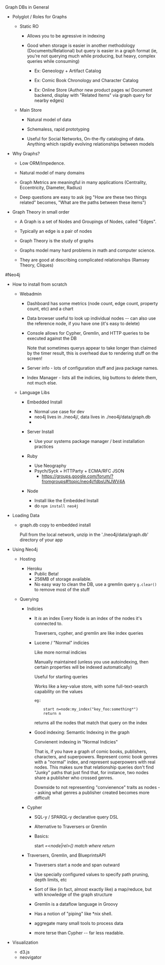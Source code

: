  Graph DBs in General

* Polyglot / Roles for Graphs
  
  - Static RO

    * Allows you to be agressive in indexing

    * Good when storage is easier in another methodology (Documents/Relational)
        but query is easier in a graph format (ie, you're not querying much while
        producing, but heavy, complex queries while consuming)
      
      - Ex: Geneology + Artifact Catalog

      - Ex: Comic Book Chronology and Character Catalog

      - Ex: Online Store (Author new product pages w/ Document backend,
          display with "Related Items" via graph query for nearby edges)


  - Main Store

    * Natural model of data 

    * Schemaless, rapid prototyping

    * Useful for Social Networks, On-the-fly cataloging of data. Anything which
        rapidly evolving relationships between models

* Why Graphs?

  - Low ORM/Impedence. 

  - Natural model of many domains

  - Graph Metrics are meaningful in many applications (Centrality, Eccentricity, Diameter, Radius)

  - Deep questions are easy to ask (eg "How are these two things related"
      becomes, "What are the paths between these items")

* Graph Theory in small order

  - A Graph is a set of Nodes and Groupings of Nodes, called "Edges".

  - Typically an edge is a pair of nodes

  - Graph Theory is the study of graphs

  - Graphs model many hard problems in math and computer science.

  - They are good at describing complicated relationships (Ramsey Theory, Cliques)

#Neo4j

* How to install from scratch
  - Webadmin
    * Dashboard has some metrics (node count, edge count, property count, etc) and a chart

    * Data browser useful to look up individual nodes -- can also use the
        reference node, if you have one (it's easy to delete)

    * Console allows for Cypher, Gremlin, and HTTP queries to be executed
        against the DB

      Note that sometimes querys appear to take longer than claimed by the timer
      result, this is overhead due to rendering stuff on the screen!

    * Server info - lots of configuration stuff and java package names.

    * Index Manager - lists all the indicies, big buttons to delete them, not
        much else.

  - Language Libs

    * Embedded Install
      - Normal use case for dev
      - neo4j lives in ./neo4j/, data lives in ./neo4j/data/graph.db 
      - <brians instructions>

    * Server Install
      - Use your systems package manager / best installation practices 

    * Ruby
      - Use Neography
      - Psych/Syck + HTTParty + ECMA/RFC JSON
        * https://groups.google.com/forum/?fromgroups#!topic/neo4j/fdbsUNJWV4A 
      
    * Node
      - Install like the Embedded Install
      - do `npm install neo4j`

* Loading Data
  - graph.db copy to embedded install

    Pull from the local network, unzip in the './neo4j/data/graph.db' directory
      of your app

* Using Neo4j
  - Hosting
    * Heroku
      - Public Beta!
      - 256MB of storage available.
      - No easy way to clean the DB, use a gremlin query `g.clear()` to remove
          most of the stuff

  - Querying
    * Indicies
      - It _is_ an index
        Every Node is an index of the nodes it's connected to. 

        Traversers, cypher, and gremlin are like index queries

      - Lucene / "Normal" indicies

        Like more normal indicies

        Manually maintained (unless you use autoindexing, then certain
        properties will be indexed automatically)

        Useful for starting queries

        Works like a key-value store, with some full-text-search capability on
        the values

            eg: 

                start n=node:my_index("key_foo:something*")
                return n

        returns all the nodes that match that query on the index

      - Good indexing:
          Semantic Indexing in the graph

          Convienent indexing in "Normal Indicies"

          That is, if you have a graph of comic books, publishers, characters,
          and superpowers. Represent comic book genres with a "normal" index,
          and represent superpowers with real nodes. This makes sure that
          relationship queries don't find "Junky" paths that just find that, for
          instance, two nodes share a publisher who crossed genres.

          Downside to not representing "convienence" traits as nodes -- asking
          what genres a publisher created becomes more difficult

    * Cypher
      
      - SQL-y / SPARQL-y declarative query DSL

      - Alternative to Traversers or Gremlin

      - Basics:

        start <var>=<node|rel>(<id>)
        match <query>
        where <predicates>
        return <results>


    * Traversers, Gremlin, and BlueprintsAPI
    
      - Traversers start a node and span outward
      - Use specially configured values to specify path pruning, depth limits,
        etc
      - Sort of like (in fact, almost exactly like) a map/reduce, but with
        knowledge of the graph structure

      - Gremlin is a dataflow language in Groovy
      - Has a notion of "piping" like *nix shell.
      - aggregate many small tools to process data
      - more terse than Cypher -- far less readable.

* Visualization 
  - d3.js
  - neovigator



